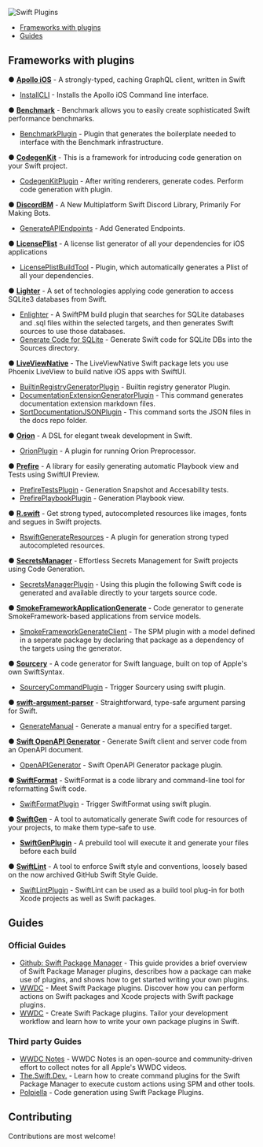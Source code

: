 ![Swift Plugins](https://i.postimg.cc/zX00Tfsn/Frame-2455.jpg)

- [Frameworks with plugins](#frameworks-with-plugins)
- [Guides](#guides)

## Frameworks with plugins

&#x25CF; [**Apollo iOS**](https://github.com/apollographql/apollo-ios) - A strongly-typed, caching GraphQL client, written in Swift
  * [InstallCLI](https://github.com/apollographql/apollo-ios) - Installs the Apollo iOS Command line interface.

&#x25CF; [**Benchmark**](https://github.com/ordo-one/package-benchmark) - Benchmark allows you to easily create sophisticated Swift performance benchmarks.
  * [BenchmarkPlugin](https://github.com/ordo-one/package-benchmark) - Plugin that generates the boilerplate needed to interface with the Benchmark infrastructure.

&#x25CF; [**CodegenKit**](https://github.com/omochi/CodegenKit) - This is a framework for introducing code generation on your Swift project.
  * [CodegenKitPlugin](https://github.com/omochi/CodegenKit) - After writing renderers, generate codes. Perform code generation with plugin.

&#x25CF; [**DiscordBM**](https://github.com/DiscordBM/DiscordBM) - A New Multiplatform Swift Discord Library, Primarily For Making Bots.
  * [GenerateAPIEndpoints](https://github.com/DiscordBM/DiscordBM) - Add Generated Endpoints.

&#x25CF; [**LicensePlist**](https://github.com/mono0926/LicensePlist) - A license list generator of all your dependencies for iOS applications
  * [LicensePlistBuildTool](https://github.com/mono0926/LicensePlist) - Plugin, which automatically generates a Plist of all your dependencies.

&#x25CF; [**Lighter**](https://github.com/Lighter-swift/Lighter) - A set of technologies applying code generation to access SQLite3 databases from Swift.
  * [Enlighter](https://github.com/Lighter-swift/Lighter) - A SwiftPM build plugin that searches for SQLite databases and .sql files within the selected targets, and then generates Swift sources to use those databases.
  * [Generate Code for SQLite](https://github.com/Lighter-swift/Lighter) - Generate Swift code for SQLite DBs into the Sources directory.

&#x25CF; [**LiveViewNative**](https://github.com/liveview-native/liveview-client-swiftui) - The LiveViewNative Swift package lets you use Phoenix LiveView to build native iOS apps with SwiftUI.
  * [BuiltinRegistryGeneratorPlugin](https://github.com/liveview-native/liveview-client-swiftui) - Builtin registry generator Plugin.
  * [DocumentationExtensionGeneratorPlugin](https://github.com/liveview-native/liveview-client-swiftui) - This command generates documentation extension markdown files.
  * [SortDocumentationJSONPlugin](https://github.com/liveview-native/liveview-client-swiftui) - This command sorts the JSON files in the docs repo folder.

&#x25CF; [**Orion**](https://github.com/theos/orion) - A DSL for elegant tweak development in Swift.
  * [OrionPlugin](https://github.com/theos/orion) - A plugin for running Orion Preprocessor.

&#x25CF; [**Prefire**](https://github.com/BarredEwe/Prefire) - A library for easily generating automatic Playbook view and Tests using SwiftUI Preview.
  * [PrefireTestsPlugin](https://github.com/BarredEwe/Prefire#swift-package-plugin) - Generation Snapshot and Accesability tests.
  * [PrefirePlaybookPlugin](https://github.com/BarredEwe/Prefire#swift-package-plugin) - Generation Playbook view.

&#x25CF; [**R.swift**](https://github.com/mac-cain13/R.swift) - Get strong typed, autocompleted resources like images, fonts and segues in Swift projects.
  * [RswiftGenerateResources](https://github.com/mac-cain13/R.swift#packageswift-based-spm-project) - A plugin for generation strong typed autocompleted resources.

&#x25CF; [**SecretsManager**](https://github.com/vdka/SecretsManager) - Effortless Secrets Management for Swift projects using Code Generation.
  * [SecretsManagerPlugin](https://github.com/vdka/SecretsManager) - Using this plugin the following Swift code is generated and available directly to your targets source code.

&#x25CF; [**SmokeFrameworkApplicationGenerate**](https://github.com/amzn/smoke-framework-application-generate) - Code generator to generate SmokeFramework-based applications from service models.
  * [SmokeFrameworkGenerateClient](https://github.com/amzn/smoke-framework-application-generate) - The SPM plugin with a model defined in a seperate package by declaring that package as a dependency of the targets using the generator.

&#x25CF; [**Sourcery**](https://github.com/krzysztofzablocki/Sourcery) - A code generator for Swift language, built on top of Apple's own SwiftSyntax.
  * [SourceryCommandPlugin](https://github.com/krzysztofzablocki/Sourcery) - Trigger Sourcery using swift plugin.

&#x25CF; [**swift-argument-parser**](https://github.com/apple/swift-argument-parser) - Straightforward, type-safe argument parsing for Swift.
  * [GenerateManual](https://github.com/apple/swift-argument-parser) - Generate a manual entry for a specified target.

 &#x25CF; [**Swift OpenAPI Generator**](https://github.com/apple/swift-openapi-generator) - Generate Swift client and server code from an OpenAPI document.
  * [OpenAPIGenerator](https://github.com/apple/swift-openapi-generator) - Swift OpenAPI Generator package plugin.

&#x25CF; [**SwiftFormat**](https://github.com/nicklockwood/SwiftFormat) - SwiftFormat is a code library and command-line tool for reformatting Swift code.
  *  [SwiftFormatPlugin](https://github.com/nicklockwood/SwiftFormat#swift-package-manager-plugin) - Trigger SwiftFormat using swift plugin.

&#x25CF; [**SwiftGen**](https://github.com/SwiftGen/SwiftGen) - А tool to automatically generate Swift code for resources of your projects, to make them type-safe to use.
  * [**SwiftGenPlugin**](https://github.com/SwiftGen/SwiftGenPlugin) - A prebuild tool will execute it and generate your files before each build

&#x25CF; [**SwiftLint**](https://github.com/realm/SwiftLint) - A tool to enforce Swift style and conventions, loosely based on the now archived GitHub Swift Style Guide.
  * [SwiftLintPlugin](https://github.com/realm/SwiftLint#plug-in-support) - SwiftLint can be used as a build tool plug-in for both Xcode projects as well as Swift packages.

## Guides

### Official Guides

* [Github: Swift Package Manager](https://github.com/apple/swift-package-manager/blob/main/Documentation/Plugins.md#getting-started-with-plugins) - This guide provides a brief overview of Swift Package Manager plugins, describes how a package can make use of plugins, and shows how to get started writing your own plugins.
* [WWDC](https://developer.apple.com/videos/play/wwdc2022/110359) - Meet Swift Package plugins. Discover how you can perform actions on Swift packages and Xcode projects with Swift package plugins.
* [WWDC](https://developer.apple.com/videos/play/wwdc2022/110401) - Create Swift Package plugins. Tailor your development workflow and learn how to write your own package plugins in Swift.

### Third party Guides
* [WWDC Notes](https://www.wwdcnotes.com/notes/wwdc22/110359/) - WWDC Notes is an open-source and community-driven effort to collect notes for all Apple's WWDC videos.
* [The.Swift.Dev.](https://theswiftdev.com/beginners-guide-to-swift-package-manager-command-plugins/) - Learn how to create command plugins for the Swift Package Manager to execute custom actions using SPM and other tools.
* [Polpiella](https://www.polpiella.dev/code-generation-using-swift-package-plugins/) - Code generation using Swift Package Plugins.

## Contributing

Contributions are most welcome!

